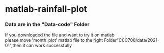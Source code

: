 # matlab-rainfall-plot
### Data are in the "Data-code" Folder
If you downloaded the file and want to try it on matlab<br>
please move 'month_plot' matlab file to the right Folder"C0C700/data/2021-01",then it can work successfully
